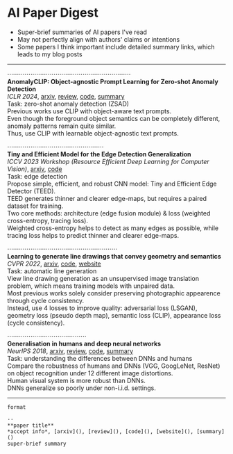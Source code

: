 # AI Paper Digest

- Super-brief summaries of AI papers I've read
- May not perfectly align with authors' claims or intentions
- Some papers I think important include detailed summary links, which leads to my blog posts


---


⋅⋅⋅⋅⋅⋅⋅⋅⋅⋅⋅⋅⋅⋅⋅⋅⋅⋅⋅⋅⋅⋅⋅⋅⋅⋅⋅⋅⋅⋅⋅⋅⋅⋅⋅⋅⋅⋅⋅⋅⋅⋅⋅⋅⋅⋅⋅⋅⋅⋅⋅⋅⋅⋅⋅⋅⋅⋅⋅⋅⋅⋅⋅⋅  
**AnomalyCLIP: Object-agnostic Prompt Learning for Zero-shot Anomaly Detection**  
*ICLR 2024*, [arxiv](https://arxiv.org/abs/2310.18961), [review](https://openreview.net/forum?id=buC4E91xZE), [code](https://github.com/zqhang/AnomalyCLIP), [summary](https://jasonleex1995.github.io/docs/07_papers/2310.18961.html)  
Task: zero-shot anomaly detection (ZSAD)  
Previous works use CLIP with object-aware text prompts.  
Even though the foreground object semantics can be completely different, anomaly patterns remain quite similar.  
Thus, use CLIP with learnable object-agnostic text prompts.  


⋅⋅⋅⋅⋅⋅⋅⋅⋅⋅⋅⋅⋅⋅⋅⋅⋅⋅⋅⋅⋅⋅⋅⋅⋅⋅⋅⋅⋅⋅⋅⋅⋅⋅⋅⋅⋅⋅⋅⋅⋅⋅⋅⋅⋅⋅⋅⋅⋅⋅  
**Tiny and Efficient Model for the Edge Detection Generalization**  
*ICCV 2023 Workshop (Resource Efficient Deep Learning for Computer Vision)*, [arxiv](https://arxiv.org/abs/2308.06468), [code](https://github.com/xavysp/TEED)   
Task: edge detection  
Propose simple, efficient, and robust CNN model: Tiny and Efficient Edge Detector (TEED).  
TEED generates thinner and clearer edge-maps, but requires a paired dataset for training.  
Two core methods: architecture (edge fusion module) & loss (weighted cross-entropy, tracing loss).  
Weighted cross-entropy helps to detect as many edges as possible, while tracing loss helps to predict thinner and clearer edge-maps.  


⋅⋅⋅⋅⋅⋅⋅⋅⋅⋅⋅⋅⋅⋅⋅⋅⋅⋅⋅⋅⋅⋅⋅⋅⋅⋅⋅⋅⋅⋅⋅⋅⋅⋅⋅⋅⋅⋅⋅⋅⋅⋅⋅⋅⋅⋅⋅⋅⋅⋅⋅⋅⋅⋅⋅⋅⋅  
**Learning to generate line drawings that convey geometry and semantics**  
*CVPR 2022*, [arxiv](https://arxiv.org/abs/2203.12691), [code](https://github.com/carolineec/informative-drawings), [website](https://carolineec.github.io/informative_drawings/)  
Task: automatic line generation  
View line drawing generation as an unsupervised image translation problem, which means training models with unpaired data.  
Most previous works solely consider preserving photographic appearence through cycle consistency.  
Instead, use 4 losses to improve quality: adversarial loss (LSGAN), geometry loss (pseudo depth map), semantic loss (CLIP), appearance loss (cycle consistency).  


⋅⋅⋅⋅⋅⋅⋅⋅⋅⋅⋅⋅⋅⋅⋅⋅⋅⋅⋅⋅⋅⋅⋅⋅⋅⋅⋅⋅⋅⋅⋅⋅⋅⋅⋅⋅⋅⋅⋅⋅⋅  
**Generalisation in humans and deep neural networks**    
*NeurIPS 2018*, [arxiv](https://arxiv.org/abs/1808.08750), [review](https://papers.nips.cc/paper_files/paper/2018/hash/0937fb5864ed06ffb59ae5f9b5ed67a9-Abstract.html), [code](https://github.com/rgeirhos/generalisation-humans-DNNs), [summary](https://jasonleex1995.github.io/docs/07_papers/1808.08750.html)  
Task: understanding the differences between DNNs and humans   
Compare the robustness of humans and DNNs (VGG, GoogLeNet, ResNet) on object recognition under 12 different image distortions.  
Human visual system is more robust than DNNs.  
DNNs generalize so poorly under non-i.i.d. settings.  



---
```
format

⋅⋅  
**paper title**  
*accept info*, [arxiv](), [review](), [code](), [website](), [summary]()  
super-brief summary

```